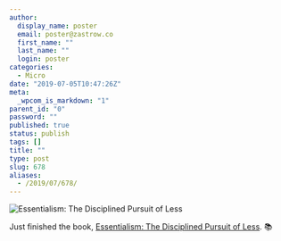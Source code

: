 ```yaml
---
author:
  display_name: poster
  email: poster@zastrow.co
  first_name: ""
  last_name: ""
  login: poster
categories:
  - Micro
date: "2019-07-05T10:47:26Z"
meta:
  _wpcom_is_markdown: "1"
parent_id: "0"
password: ""
published: true
status: publish
tags: []
title: ""
type: post
slug: 678
aliases:
  - /2019/07/678/
---
```

<p><img src="https://i.gr-assets.com/images/S/compressed.photo.goodreads.com/books/1454807821l/28950082.jpg" alt="Essentialism: The Disciplined Pursuit of Less" /></p>

<p>Just finished the book, <a href="https://www.goodreads.com/review/show/2883892728?utm_medium=api&amp;utm_source=rss">Essentialism: The Disciplined Pursuit of Less</a>. 📚</p>
